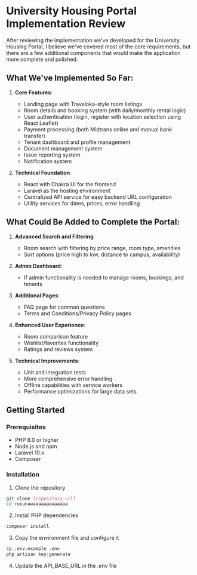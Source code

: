 # University Housing Portal Implementation Review

After reviewing the implementation we've developed for the University Housing Portal, I believe we've covered most of the core requirements, but there are a few additional components that would make the application more complete and polished.

## What We've Implemented So Far:

1. **Core Features**:
   - Landing page with Traveloka-style room listings
   - Room details and booking system (with daily/monthly rental logic)
   - User authentication (login, register with location selection using React Leaflet)
   - Payment processing (both Midtrans online and manual bank transfer)
   - Tenant dashboard and profile management
   - Document management system
   - Issue reporting system
   - Notification system

2. **Technical Foundation**:
   - React with Chakra UI for the frontend
   - Laravel as the hosting environment
   - Centralized API service for easy backend URL configuration
   - Utility services for dates, prices, error handling

## What Could Be Added to Complete the Portal:

1. **Advanced Search and Filtering**:
   - Room search with filtering by price range, room type, amenities
   - Sort options (price high to low, distance to campus, availability)

2. **Admin Dashboard**:
   - If admin functionality is needed to manage rooms, bookings, and tenants

3. **Additional Pages**:
   - FAQ page for common questions
   - Terms and Conditions/Privacy Policy pages

4. **Enhanced User Experience**:
   - Room comparison feature
   - Wishlist/favorites functionality
   - Ratings and reviews system

5. **Technical Improvements**:
   - Unit and integration tests
   - More comprehensive error handling
   - Offline capabilities with service workers
   - Performance optimizations for large data sets

## Getting Started

### Prerequisites
- PHP 8.0 or higher
- Node.js and npm
- Laravel 10.x
- Composer

### Installation

1. Clone the repository
```bash
git clone [repository-url]
cd rusunawaaaaaaaaaaaaa
```

2. Install PHP dependencies
```bash
composer install
```

3. Copy the environment file and configure it
```bash
cp .env.example .env
php artisan key:generate
```

4. Update the API_BASE_URL in the .env file
